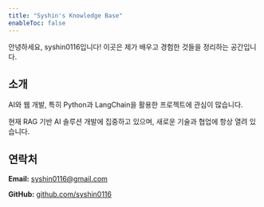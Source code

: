 ```yaml
---
title: "Syshin's Knowledge Base"
enableToc: false
---
```


안녕하세요, syshin0116입니다! 이곳은 제가 배우고 경험한 것들을 정리하는 공간입니다.

## 소개

AI와 웹 개발, 특히 Python과 LangChain을 활용한 프로젝트에 관심이 많습니다.

현재 RAG 기반 AI 솔루션 개발에 집중하고 있으며, 새로운 기술과 협업에 항상 열려 있습니다.

## 연락처

**Email:** [syshin0116@gmail.com](mailto:syshin0116@gmail.com)

**GitHub:** [github.com/syshin0116](https://github.com/syshin0116)



<div style="display: flex; justify-content: center; align-items: center; margin: 20px 0;">
  <script type="text/javascript" src="https://cdnjs.buymeacoffee.com/1.0.0/button.prod.min.js" data-name="bmc-button" data-slug="syshin0116" data-color="#FFDD00" data-emoji=""  data-font="Cookie" data-text="한푼만줍쇼" data-outline-color="#000000" data-font-color="#000000" data-coffee-color="#ffffff" ></script>
  <!-- <script type="text/javascript" src="https://cdnjs.buymeacoffee.com/1.0.0/button.prod.min.js" data-name="bmc-button" data-slug="syshin0116" data-color="#FFDD00" data-emoji=""  data-font="Cookie" data-text="Buy me a coffee" data-outline-color="#000000" data-font-color="#000000" data-coffee-color="#ffffff" ></script> -->
</div>

